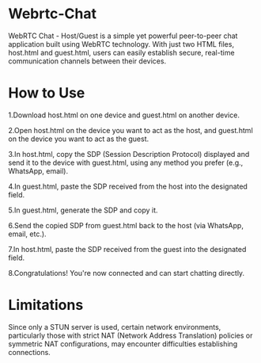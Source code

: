 
# Webrtc-Chat

WebRTC Chat - Host/Guest is a simple yet powerful peer-to-peer chat application built using WebRTC technology. With just two HTML files, host.html and guest.html, users can easily establish secure, real-time communication channels between their devices.


# How to Use

1.Download host.html on one device and guest.html on another device.

2.Open host.html on the device you want to act as the host, and guest.html on the device you want to act as the guest.

3.In host.html, copy the SDP (Session Description Protocol) displayed and send it to the device with guest.html, using any method you prefer (e.g., WhatsApp, email).

4.In guest.html, paste the SDP received from the host into the designated field.

5.In guest.html, generate the SDP and copy it.

6.Send the copied SDP from guest.html back to the host (via WhatsApp, email, etc.).

7.In host.html, paste the SDP received from the guest into the designated field.

8.Congratulations! You're now connected and can start chatting directly.

# Limitations
Since only a STUN server is used, certain network environments, particularly those with strict NAT (Network Address Translation) policies or symmetric NAT configurations, may encounter difficulties establishing connections.